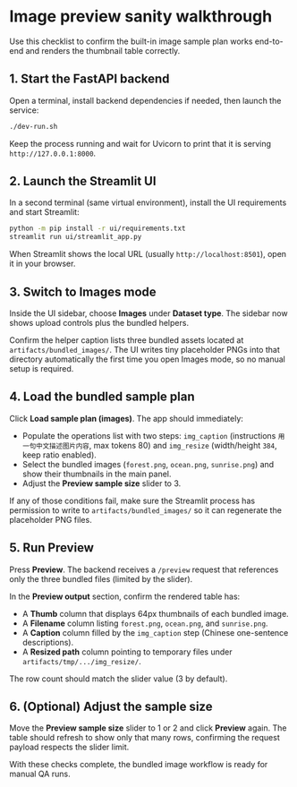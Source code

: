 # Image preview sanity walkthrough

Use this checklist to confirm the built-in image sample plan works end-to-end and renders the thumbnail table correctly.

## 1. Start the FastAPI backend

Open a terminal, install backend dependencies if needed, then launch the service:

```bash
./dev-run.sh
```

Keep the process running and wait for Uvicorn to print that it is serving `http://127.0.0.1:8000`.

## 2. Launch the Streamlit UI

In a second terminal (same virtual environment), install the UI requirements and start Streamlit:

```bash
python -m pip install -r ui/requirements.txt
streamlit run ui/streamlit_app.py
```

When Streamlit shows the local URL (usually `http://localhost:8501`), open it in your browser.

## 3. Switch to Images mode

Inside the UI sidebar, choose **Images** under **Dataset type**. The sidebar now shows upload controls plus the bundled helpers.

Confirm the helper caption lists three bundled assets located at `artifacts/bundled_images/`. The UI writes
tiny placeholder PNGs into that directory automatically the first time you open Images mode, so no manual
setup is required.

## 4. Load the bundled sample plan

Click **Load sample plan (images)**. The app should immediately:

- Populate the operations list with two steps: `img_caption` (instructions `用一句中文描述图片内容`,
  max tokens 80) and `img_resize` (width/height `384`, keep ratio enabled).
- Select the bundled images (`forest.png`, `ocean.png`, `sunrise.png`) and show their thumbnails in the main panel.
- Adjust the **Preview sample size** slider to 3.

If any of those conditions fail, make sure the Streamlit process has permission to write to
`artifacts/bundled_images/` so it can regenerate the placeholder PNG files.

## 5. Run Preview

Press **Preview**. The backend receives a `/preview` request that references only the three bundled files (limited by the slider).

In the **Preview output** section, confirm the rendered table has:

- A **Thumb** column that displays 64px thumbnails of each bundled image.
- A **Filename** column listing `forest.png`, `ocean.png`, and `sunrise.png`.
- A **Caption** column filled by the `img_caption` step (Chinese one-sentence descriptions).
- A **Resized path** column pointing to temporary files under `artifacts/tmp/.../img_resize/`.

The row count should match the slider value (3 by default).

## 6. (Optional) Adjust the sample size

Move the **Preview sample size** slider to 1 or 2 and click **Preview** again. The table should refresh to show only that many rows, confirming the request payload respects the slider limit.

With these checks complete, the bundled image workflow is ready for manual QA runs.
